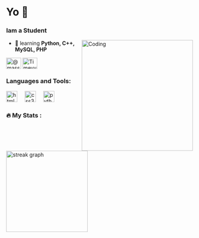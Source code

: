 <h1 align="left">Yo 👋</h1>
<h3 align="left">Iam a Student</h3>
<img align="right" alt="Coding" width="300" src="https://media4.giphy.com/media/v1.Y2lkPTc5MGI3NjExZDVkY2QxNmQyOWZiZWY2ZjU2ZmI5YzEwYjMzMWMxNjEwOTI5NTcxNyZlcD12MV9pbnRlcm5hbF9naWZzX2dpZklkJmN0PWc/3o85xoi6nNqJQJ95Qc/giphy.gif">

- 🌱 learning **Python, C++, MySQL, PHP**

<p align="left">
<a href="https://www.instagram.com/massa_gakenal/" target="blank"><img align="center" src="https://raw.githubusercontent.com/rahuldkjain/github-profile-readme-generator/master/src/images/icons/Social/instagram.svg" alt="@massa_gakenal" height="30" width="40" /></a>
<a href="https://discord.gg/Timeyy#4702" target="blank"><img align="center" src="https://raw.githubusercontent.com/rahuldkjain/github-profile-readme-generator/master/src/images/icons/Social/discord.svg" alt="Timeyy#4702" height="30" width="40" /></a>
</p>

<h3 align="left">Languages and Tools:</h3>
<div align="left">
  <img src="https://cdn.jsdelivr.net/gh/devicons/devicon/icons/html5/html5-original.svg" height="30" alt="html5 logo"  />
  <img width="12" />
  <img src="https://cdn.jsdelivr.net/gh/devicons/devicon/icons/css3/css3-original.svg" height="30" alt="css3 logo"  />
  <img width="12" />
  <img src="https://cdn.jsdelivr.net/gh/devicons/devicon/icons/python/python-original.svg" height="30" alt="python logo"  />
</div>

<h3 align="left">🔥   My Stats :</h3>

<div align="left">
  <img src="https://streak-stats.demolab.com?user=maurodesouza&locale=en&mode=daily&theme=dark&hide_border=false&border_radius=5&order=3" height="220" alt="streak graph"  />
</div>

